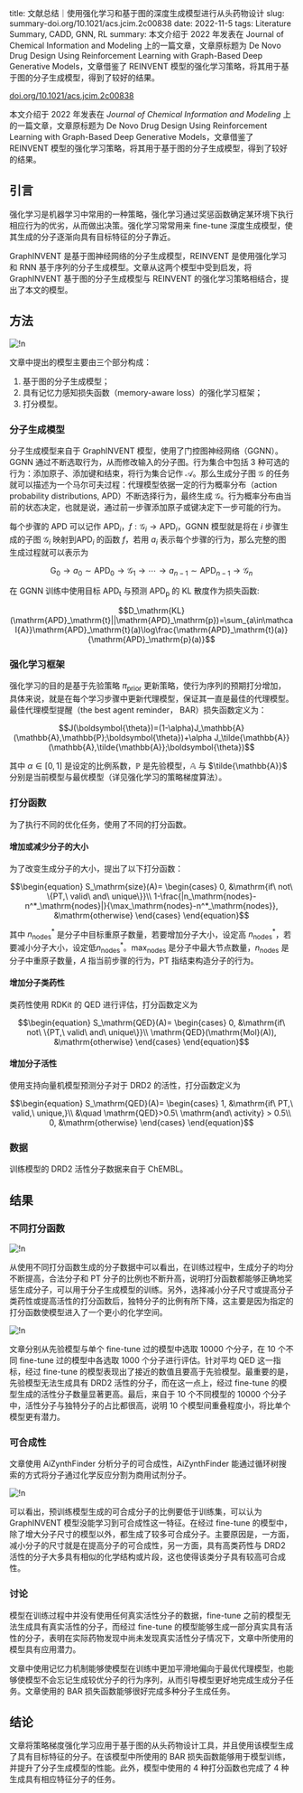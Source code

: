 title: 文献总结｜使用强化学习和基于图的深度生成模型进行从头药物设计
slug:  summary-doi.org/10.1021/acs.jcim.2c00838
date: 2022-11-5
tags: Literature Summary, CADD, GNN, RL
summary: 本文介绍于 2022 年发表在 Journal of Chemical Information and Modeling 上的一篇文章，文章原标题为 De Novo Drug Design Using Reinforcement Learning with Graph-Based Deep Generative Models，文章借鉴了 REINVENT 模型的强化学习策略，将其用于基于图的分子生成模型，得到了较好的结果。

<i class="fa fa-external-link"></i> [doi.org/10.1021/acs.jcim.2c00838](https://doi.org/10.1021/acs.jcim.2c00838)

本文介绍于 2022 年发表在 *Journal of Chemical Information and Modeling* 上的一篇文章，文章原标题为 De Novo Drug Design Using Reinforcement Learning with Graph-Based Deep Generative Models，文章借鉴了 REINVENT 模型的强化学习策略，将其用于基于图的分子生成模型，得到了较好的结果。

## 引言

强化学习是机器学习中常用的一种策略，强化学习通过奖惩函数确定某环境下执行相应行为的优劣，从而做出决策。强化学习常常用来 fine-tune 深度生成模型，使其生成的分子逐渐向具有目标特征的分子靠近。

GraphINVENT 是基于图神经网络的分子生成模型，REINVENT 是使用强化学习和 RNN 基于序列的分子生成模型。文章从这两个模型中受到启发，将 GraphINVENT 基于图的分子生成模型与 REINVENT 的强化学习策略相结合，提出了本文的模型。

## 方法

![!n](https://storage.live.com/items/4D18B16B8E0B1EDB!7927?authkey=ALYpzW-ZQ_VBXTU)


文章中提出的模型主要由三个部分构成：

1. 基于图的分子生成模型；
2. 具有记忆力感知损失函数（memory-aware loss）的强化学习框架；
3. 打分模型。

### 分子生成模型

分子生成模型来自于 GraphINVENT 模型，使用了门控图神经网络（GGNN）。GGNN 通过不断选取行为，从而修改输入的分子图。行为集合中包括 3 种可选的行为：添加原子、添加键和结束，将行为集合记作 $\mathcal{A}$。那么生成分子图 $\mathcal{G}$ 的任务就可以描述为一个马尔可夫过程：代理模型依据一定的行为概率分布（action probability distributions, APD）不断选择行为，最终生成 $\mathcal{G}$。行为概率分布由当前的状态决定，也就是说，通过前一步骤添加原子或键决定下一步可能的行为。

每个步骤的 APD 可以记作 $\mathrm{APD}_i$，$f:\mathcal{G}_i\rightarrow \mathrm{APD}_i$，GGNN 模型就是将在 $i$ 步骤生成的子图 $\mathcal{G}_i$ 映射到$\mathrm{APD}_i$ 的函数 $f$，若用 $a_i$ 表示每个步骤的行为，那么完整的图生成过程就可以表示为

$$\mathrm{G}_0\rightarrow a_0\sim\mathrm{APD}_0\rightarrow\mathcal{G}_1\rightarrow\cdots\rightarrow a_{n-1}\sim\mathrm{APD}_{n-1}\rightarrow\mathcal{G}_n$$

在 GGNN 训练中使用目标 $\mathrm{APD}_\mathrm{t}$ 与预测 $\mathrm{APD}_\mathrm{p}$ 的 KL 散度作为损失函数:

$$D_\mathrm{KL}(\mathrm{APD}_\mathrm{t}||\mathrm{APD}_\mathrm{p})=\sum_{a\in\mathcal{A}}\mathrm{APD}_\mathrm{t}(a)\log\frac{\mathrm{APD}_\mathrm{t}(a)}{\mathrm{APD}_\mathrm{p}(a)}$$


### 强化学习框架

强化学习的目的是基于先验策略 $\pi_\mathrm{prior}$ 更新策略，使行为序列的预期打分增加，具体来说，就是在每个学习步骤中更新代理模型，保证其一直是最佳的代理模型。最佳代理模型提醒（the best agent reminder， BAR）损失函数定义为：

$$J(\boldsymbol{\theta})=(1-\alpha)J_\mathbb{A}(\mathbb{A},\mathbb{P};\boldsymbol{\theta})+\alpha J_\tilde{\mathbb{A}}(\mathbb{A},\tilde{\mathbb{A}};\boldsymbol{\theta})$$

其中 $\alpha\in[0,1]$ 是设定的比例系数，$\mathbb{P}$ 是先验模型，$\mathbb{A}$ 与 $\tilde{\mathbb{A}}$ 分别是当前模型与最优模型（详见强化学习的策略梯度算法）。

### 打分函数

为了执行不同的优化任务，使用了不同的打分函数。

#### 增加或减少分子的大小

为了改变生成分子的大小，提出了以下打分函数：

$$\begin{equation}
    S_\mathrm{size}(A)=
    \begin{cases}
        0, &\mathrm{if\ not\ \{PT,\ valid\ and\ unique\}}\\
        1-\frac{|n_\mathrm{nodes}-n^*_\mathrm{nodes}|}{\max_\mathrm{nodes}-n^*_\mathrm{nodes}}, &\mathrm{otherwise}
    \end{cases}
\end{equation}$$

其中 $n^*_\mathrm{nodes}$ 是分子中目标重原子数量，若要增加分子大小，设定高 $n^*_\mathrm{nodes}$，若要减小分子大小，设定低$n^*_\mathrm{nodes}$。$\max_\mathrm{nodes}$ 是分子中最大节点数量，$n_\mathrm{nodes}$ 是分子中重原子数量，$A$ 指当前步骤的行为，$\mathrm{PT}$  指结束构造分子的行为。

#### 增加分子类药性

类药性使用 RDKit 的 QED 进行评估，打分函数定义为

$$\begin{equation}
    S_\mathrm{QED}(A)=
    \begin{cases}
        0, &\mathrm{if\ not\ \{PT,\ valid\ and\ unique\}}\\
        \mathrm{QED}(\mathrm{Mol}(A)), &\mathrm{otherwise}
    \end{cases}
\end{equation}$$


#### 增加分子活性

使用支持向量机模型预测分子对于 DRD2 的活性，打分函数定义为

$$\begin{equation}
    S_\mathrm{QED}(A)=
    \begin{cases}
        1, &\mathrm{if\ PT,\ valid,\ unique,}\\
        &\quad \mathrm{QED}>0.5\ \mathrm{and\ activity} > 0.5\\
        0, &\mathrm{otherwise}
    \end{cases}
\end{equation}$$

### 数据

训练模型的 DRD2 活性分子数据来自于 ChEMBL。

## 结果

### 不同打分函数

![!n](https://storage.live.com/items/4D18B16B8E0B1EDB!7928?authkey=ALYpzW-ZQ_VBXTU)

从使用不同打分函数生成的分子数据中可以看出，在训练过程中，生成分子的均分不断提高，合法分子和 PT 分子的比例也不断升高，说明打分函数都能够正确地奖惩生成分子，可以用于分子生成模型的训练。另外，选择减小分子尺寸或提高分子类药性或提高活性的打分函数后，独特分子的比例有所下降，这主要是因为指定的打分函数使模型进入了一个更小的化学空间。

![!n](https://storage.live.com/items/4D18B16B8E0B1EDB!7929?authkey=ALYpzW-ZQ_VBXTU)

文章分别从先验模型与单个 fine-tune 过的模型中选取 10000 个分子，在 10 个不同 fine-tune 过的模型中各选取 1000 个分子进行评估。针对平均 QED 这一指标，经过 fine-tune 的模型表现出了接近的数值且要高于先验模型。最重要的是，先验模型无法生成具有 DRD2 活性的分子，而在这一点上，经过 fine-tune 的模型生成的活性分子数量显著更高。最后，来自于 10 个不同模型的 10000 个分子中，活性分子与独特分子的占比都很高，说明 10 个模型间重叠程度小，将比单个模型更有潜力。

### 可合成性

文章使用 AiZynthFinder 分析分子的可合成性，AiZynthFinder 能通过循环树搜索的方式将分子通过化学反应分割为商用试剂分子。

![!n](https://storage.live.com/items/4D18B16B8E0B1EDB!7930?authkey=ALYpzW-ZQ_VBXTU)

可以看出，预训练模型生成的可合成分子的比例要低于训练集，可以认为 GraphINVENT 模型没能学习到可合成性这一特征。在经过 fine-tune 的模型中，除了增大分子尺寸的模型以外，都生成了较多可合成分子。主要原因是，一方面，减小分子的尺寸就是在提高分子的可合成性，另一方面，具有高类药性与 DRD2 活性的分子大多具有相似的化学结构或片段，这也使得该类分子具有较高可合成性。

### 讨论

模型在训练过程中并没有使用任何真实活性分子的数据，fine-tune 之前的模型无法生成具有真实活性的分子，而经过 fine-tune 的模型能够生成一部分真实具有活性的分子，表明在实际药物发现中尚未发现真实活性分子情况下，文章中所使用的模型具有应用潜力。

文章中使用记忆力机制能够使模型在训练中更加平滑地偏向于最优代理模型，也能够使模型不会忘记生成较优分子的行为序列，从而引导模型更好地完成生成分子任务。文章使用的 BAR 损失函数能够很好完成多种分子生成任务。

## 结论

文章将策略梯度强化学习应用于基于图的从头药物设计工具，并且使用该模型生成了具有目标特征的分子。在该模型中所使用的 BAR 损失函数能够用于模型训练，并提升了分子生成模型的性能。此外，模型中使用的 4 种打分函数也完成了 4 种生成具有相应特征分子的任务。